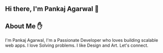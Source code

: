 ## Hi there, I'm Pankaj Agarwal 👋

About Me ✋
---
I'm Pankaj Agarwal, I'm a Passionate Developer who loves building scalable web apps. I love Solving problems. I like Design and Art. Let's connect.
